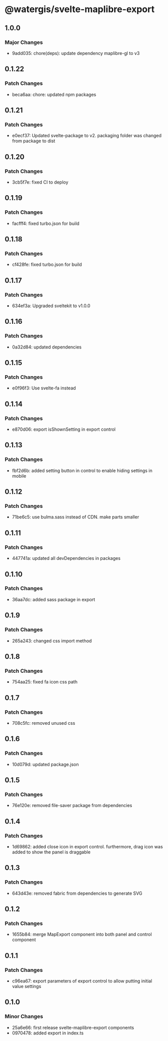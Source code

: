 # @watergis/svelte-maplibre-export

## 1.0.0

### Major Changes

- 9add035: chore(deps): update dependency maplibre-gl to v3

## 0.1.22

### Patch Changes

- beca6aa: chore: updated npm packages

## 0.1.21

### Patch Changes

- e0ecf37: Updated svelte-package to v2. packaging folder was changed from package to dist

## 0.1.20

### Patch Changes

- 3cb5f7e: fixed CI to deploy

## 0.1.19

### Patch Changes

- facfff4: fixed turbo.json for build

## 0.1.18

### Patch Changes

- cf428fe: fixed turbo.json for build

## 0.1.17

### Patch Changes

- 634ef3a: Upgraded sveltekit to v1.0.0

## 0.1.16

### Patch Changes

- 0a32d84: updated dependencies

## 0.1.15

### Patch Changes

- e0f96f3: Use svelte-fa instead

## 0.1.14

### Patch Changes

- e870d06: export isShownSetting in export control

## 0.1.13

### Patch Changes

- fbf2d6b: added setting button in control to enable hiding settings in mobile

## 0.1.12

### Patch Changes

- 71be6c5: use bulma.sass instead of CDN. make parts smaller

## 0.1.11

### Patch Changes

- 447741a: updated all devDependencies in packages

## 0.1.10

### Patch Changes

- 36aa7dc: added sass package in export

## 0.1.9

### Patch Changes

- 265a243: changed css import method

## 0.1.8

### Patch Changes

- 754aa25: fixed fa icon css path

## 0.1.7

### Patch Changes

- 708c5fc: removed unused css

## 0.1.6

### Patch Changes

- 10d079d: updated package.json

## 0.1.5

### Patch Changes

- 76e120e: removed file-saver package from dependencies

## 0.1.4

### Patch Changes

- 1d69862: added close icon in export control. furthermore, drag icon was added to show the panel is draggable

## 0.1.3

### Patch Changes

- 643d43e: removed fabric from dependencies to generate SVG

## 0.1.2

### Patch Changes

- 1655b84: merge MapExport component into both panel and control component

## 0.1.1

### Patch Changes

- c96ea67: export parameters of export control to allow putting initial value settings

## 0.1.0

### Minor Changes

- 25a6e66: first release svelte-maplibre-export components
- 0970478: added export in index.ts
